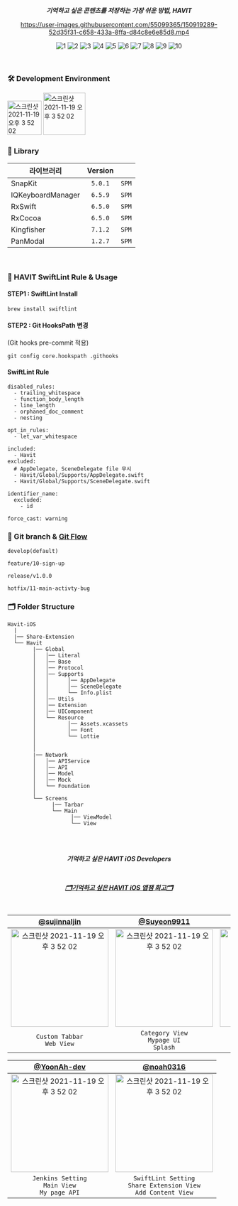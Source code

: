 <div align="center"> 
  
_**기억하고 싶은 콘텐츠를 저장하는 가장 쉬운 방법, HAVIT**_


https://user-images.githubusercontent.com/55099365/150919289-52d35f31-c658-433a-8ffa-d84c8e6e85d8.mp4


![1](https://user-images.githubusercontent.com/55099365/150916716-510441ba-6442-4f0d-b10c-06ab72c2306c.png)
![2](https://user-images.githubusercontent.com/55099365/150916814-7dbd4003-6492-46e6-9d43-1786f7366efb.png)
![3](https://user-images.githubusercontent.com/55099365/150916821-52fd521f-b422-4451-8d2e-637de6abfd3c.png)
![4](https://user-images.githubusercontent.com/55099365/150916871-af3dcfd6-63a7-4436-8095-b0e54c1ee41f.png)
![5](https://user-images.githubusercontent.com/55099365/150916850-fe91fc09-903d-4e0d-908e-cb4acb6e1dc0.png)
![6](https://user-images.githubusercontent.com/55099365/150916889-90a9f6bd-f3c5-4125-b7d1-a0591b4f63df.png)
![7](https://user-images.githubusercontent.com/55099365/150916903-443317aa-57c1-4746-b452-543d3b20cece.png)
![8](https://user-images.githubusercontent.com/55099365/150916920-b9f3c557-fbe8-48e1-b4d1-e210f4bd4918.png)
![9](https://user-images.githubusercontent.com/55099365/150916934-4fd809af-830d-40ad-9a09-2fa303fd4787.png)
![10](https://user-images.githubusercontent.com/55099365/150482589-779758ba-c236-49e7-903d-1c136e10dfc3.png)

</div>

<br/>

### 🛠 Development Environment

<img width="77" alt="스크린샷 2021-11-19 오후 3 52 02" src="https://img.shields.io/badge/iOS-15.0+-silver"> <img width="95" alt="스크린샷 2021-11-19 오후 3 52 02" src="https://img.shields.io/badge/Xcode-13.2.1-blue">

### 🎁 Library

| 라이브러리        | Version |       |
| ----------------- | :-----: | ----- |
| SnapKit           | `5.0.1` | `SPM` |
| IQKeyboardManager | `6.5.9` | `SPM` |
| RxSwift           | `6.5.0` | `SPM` |
| RxCocoa           | `6.5.0` | `SPM` |
| Kingfisher        | `7.1.2` | `SPM` |
| PanModal          | `1.2.7` | `SPM` |

<br/>
 
### 📖 HAVIT SwiftLint Rule & Usage

#### STEP1 : SwiftLint Install

```
brew install swiftlint
```

#### STEP2 : Git HooksPath 변경

(Git hooks pre-commit 적용)

```
git config core.hookspath .githooks
```

#### SwiftLint Rule

```
disabled_rules:
  - trailing_whitespace
  - function_body_length
  - line_length
  - orphaned_doc_comment
  - nesting

opt_in_rules:
  - let_var_whitespace

included:
  - Havit
excluded:
  # AppDelegate, SceneDelegate file 무시
  - Havit/Global/Supports/AppDelegate.swift
  - Havit/Global/Supports/SceneDelegate.swift

identifier_name:
  excluded:
    - id

force_cast: warning
```

### 🔀 Git branch & [Git Flow](https://techblog.woowahan.com/2553/)

```
develop(default)

feature/10-sign-up

release/v1.0.0

hotfix/11-main-activty-bug
```

### 🗂 Folder Structure

```
Havit-iOS
  |
  |── Share-Extension
  └── Havit
        |── Global
        │   │── Literal
        │   │── Base
        │   │── Protocol
        │   │── Supports
        │   │      │── AppDelegate
        │   │      │── SceneDelegate
        │   │      └── Info.plist
        │   │── Utils
        │   │── Extension
        │   │── UIComponent
        │   └── Resource
        │          │── Assets.xcassets
        │          │── Font
        │          └── Lottie
        │
        │
        |── Network
        │   │── APIService
        │   │── API
        │   │── Model
        │   │── Mock
        │   └── Foundation
        │
        └── Screens
              |── Tarbar
              └── Main
                    │── ViewModel
                    └── View
```

<br/>
<br/>

<div align="center">
  
_**기억하고 싶은 HAVIT iOS Developers**_
  
<br/>
  
_**[🗂기억하고 싶은 HAVIT iOS 앱잼 회고🗂](https://skitter-sloth-be4.notion.site/ecb9c8f17ad04bb0a8ca9e323205bcdb)**_

<br/>
  
| [@sujinnaljin](https://github.com/sujinnaljin) | [@Suyeon9911](https://github.com/Suyeon9911) | [@beansbin](https://github.com/beansbin) |
|:---:|:---:|:---:|
|<img width="220" alt="스크린샷 2021-11-19 오후 3 52 02" src="https://user-images.githubusercontent.com/55099365/148773237-124097e8-055c-48ec-99cf-b9e25803361f.png">|<img width="220" alt="스크린샷 2021-11-19 오후 3 52 02" src="https://user-images.githubusercontent.com/55099365/148773728-9aca9e29-639b-48b9-b5d8-e1c81282b0b7.png">|<img width="220" alt="스크린샷 2021-11-19 오후 3 52 02" src="https://user-images.githubusercontent.com/55099365/148773753-870ea62e-50c4-49ca-bc3c-61c17071096a.png">|
| `Custom Tabbar` <br/> `Web View` | `Category View` <br/> `Mypage UI` <br/> `Splash` | `Category Content View` <br/> `Search View` |

| [@YoonAh-dev](https://github.com/YoonAh-dev)                                                                                                                                 | [@noah0316](https://github.com/noah0316)                                                                                                                                     |
| :----: | :----:|
| <img width="220" alt="스크린샷 2021-11-19 오후 3 52 02" src="https://user-images.githubusercontent.com/55099365/148773764-cf9b7dc0-9ba8-412f-9a96-39156efbe385.png"> | <img width="220" alt="스크린샷 2021-11-19 오후 3 52 02" src="https://user-images.githubusercontent.com/55099365/148773887-63ef9b5d-821b-4f92-b1e9-6d33d1540ad6.png"> |
| `Jenkins Setting` <br/> `Main View` <br/> `My page API` | `SwiftLint Setting` <br/> `Share Extension View` <br/> `Add Content View` |

</div>
